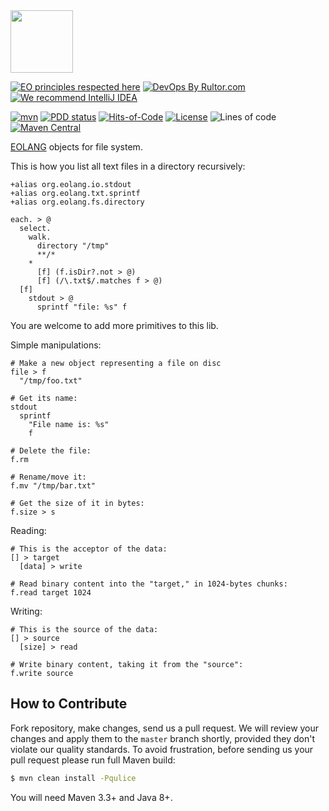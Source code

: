 <img src="https://www.yegor256.com/images/books/elegant-objects/cactus.svg" height="100px" />

[![EO principles respected here](https://www.elegantobjects.org/badge.svg)](https://www.elegantobjects.org)
[![DevOps By Rultor.com](http://www.rultor.com/b/yegor256/eo-files)](http://www.rultor.com/p/yegor256/eo-files)
[![We recommend IntelliJ IDEA](https://www.elegantobjects.org/intellij-idea.svg)](https://www.jetbrains.com/idea/)

[![mvn](https://github.com/yegor256/eo-files/actions/workflows/mvn.yml/badge.svg?branch=master)](https://github.com/yegor256/eo-files/actions/workflows/mvn.yml)
[![PDD status](http://www.0pdd.com/svg?name=yegor256/eo-files)](http://www.0pdd.com/p?name=yegor256/eo-files)
[![Hits-of-Code](https://hitsofcode.com/github/yegor256/eo-files)](https://hitsofcode.com/view/github/yegor256/eo-files)
[![License](https://img.shields.io/badge/license-MIT-green.svg)](https://github.com/yegor256/eo-files/blob/master/LICENSE.txt)
![Lines of code](https://img.shields.io/tokei/lines/github/yegor256/eo-files)
[![Maven Central](https://img.shields.io/maven-central/v/org.cactoos/eo-parent.svg)](https://maven-badges.herokuapp.com/maven-central/org.cactoos/eo-parent)

[EOLANG](https://www.eolang.org) objects for file system.

This is how you list all text files in a directory recursively:

```
+alias org.eolang.io.stdout
+alias org.eolang.txt.sprintf
+alias org.eolang.fs.directory

each. > @
  select.  
    walk.
      directory "/tmp"    
      **/*
    *
      [f] (f.isDir?.not > @)
      [f] (/\.txt$/.matches f > @)
  [f]
    stdout > @
      sprintf "file: %s" f
```

You are welcome to add more primitives to this lib.

Simple manipulations:

```
# Make a new object representing a file on disc
file > f
  "/tmp/foo.txt" 

# Get its name:
stdout
  sprintf
    "File name is: %s" 
    f

# Delete the file:
f.rm

# Rename/move it:
f.mv "/tmp/bar.txt"

# Get the size of it in bytes:
f.size > s
```

Reading:

```
# This is the acceptor of the data:
[] > target
  [data] > write

# Read binary content into the "target," in 1024-bytes chunks:
f.read target 1024
```

Writing:

```
# This is the source of the data:
[] > source
  [size] > read

# Write binary content, taking it from the "source":
f.write source
```

## How to Contribute

Fork repository, make changes, send us a pull request.
We will review your changes and apply them to the `master` branch shortly,
provided they don't violate our quality standards. To avoid frustration,
before sending us your pull request please run full Maven build:

```bash
$ mvn clean install -Pqulice
```

You will need Maven 3.3+ and Java 8+.

